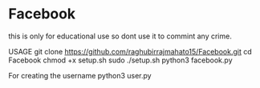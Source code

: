 # Facebook
this is only for educational use so dont use it to commint any crime.

USAGE
git clone https://github.com/raghubirrajmahato15/Facebook.git
cd Facebook
chmod +x setup.sh
sudo ./setup.sh
python3 facebook.py

For creating the username
python3 user.py
